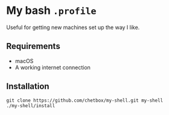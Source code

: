 # My bash `.profile`

Useful for getting new machines set up the way I like.

## Requirements

- macOS
- A working internet connection

## Installation

```shell
git clone https://github.com/chetbox/my-shell.git my-shell
./my-shell/install
```
